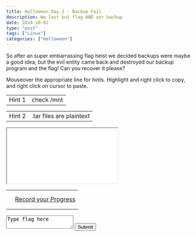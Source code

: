 ```yaml
---
title: Halloween Day 2 - Backup Fail
description: We lost out flag AND our backup
date: 2024-10-02
type: "post"
tags: ["Linux"]
categories: ["Halloween"]
---
```


So after an super embarrassing flag heist we decided backups were maybe a good idea, but the evil entity came back and destroyed our backup program and the flag!  Can you recover it please?

Mouseover the appropriate line for hints.  Highlight and right click to copy, and right click on cursor to paste.
<div class="mouseover">
    <table>
        <tr>
            <td>Hint 1</td>
            <td class="content">check /mnt</td>
        </tr>
    </table>
</div>
<div class="mouseover">
    <table>
        <tr>
            <td>Hint 2</td>
            <td class="content">.tar files are plaintext</td>
        </tr>
    </table>
</div>

<link href="/ctf/vm/vm.css" rel="stylesheet"/>
<script src="/ctf/vm/oct3.js"></script>
<div id="virt">
    <iframe src="/ctf/vm/vm.html?url=oct3.cfg&cpu=x86">Incompatible Browser D:</iframe>
</div>
<table id="result" style="visibility=hidden"><tr>
    <td><h1 id="status"></h1></td>
	<td id="link"><a href="https://docs.google.com/forms/d/e/1FAIpQLSe2U40kd2YZ1z-lAdet2ltbJ9bmWXi3YtVB7yn4RoGj66pP7w/viewform">Record your Progress</a>
</table>
<textarea id="flag">Type flag here</textarea>
<button onclick="submit();">Submit</button>
